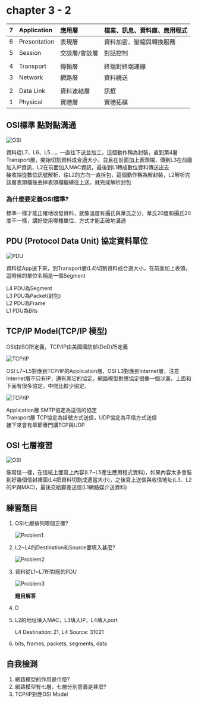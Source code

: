 # chapter 3 - 2

| 7 | Application | 應用層 | 檔案、訊息、資料庫、應用程式 |
| :--- | :--- | :--- | :--- |
| 6 | Presentation | 表現層 | 資料加密、壓縮與轉換服務 |
| 5 | Session | 交談層/會談層 | 對話控制 |
|  |  |  |  |
| 4 | Transport | 傳輸層 | 終端對終端連線 |
| 3 | Network | 網路層 | 資料繞送 |
|  |  |  |  |
| 2 | Data Link | 資料連結層 | 訊框 |
| 1 | Physical | 實體層 | 實體拓樸 |

## OSI標準 點對點溝通

 

![OSI](../.gitbook/assets/osi.jpg)

資料從L7、L6、L5...，一直往下送並加工，這個動作稱為封裝，直到第4層Transport層，開始切割資料成合適大小，並且在前面加上表頭檔，傳到L3在前面加入IP資訊，L2在前面加入MAC資訊，最後到L1轉成數位資料傳送出去  
 接收端從數位訊號解析，往L2的方向一直拆包，這個動作稱為解封裝，L2解析完該層表頭檔後丟掉表頭檔繼續往上送，就完成解析封包

### 為什麼要定義OSI標準?

標準一樣才能正確地收發資料，就像溫度有攝氏與華氏之分，華氏20度和攝氏20度不一樣，講好使用哪種單位、方式才能正確地溝通

## PDU \(Protocol Data Unit\) 協定資料單位

 

![PDU](../.gitbook/assets/pdu.jpg)

資料從App送下來，到Transport層\(L4\)切割資料成合適大小，在前面加上表頭，這時候的單位名稱是一個Segment

L4 PDU為Segment  
 L3 PDU為Packet\(封包\)  
 L2 PDU為Frame  
 L1 PDU為Bits  


## TCP/IP Model\(TCP/IP 模型\)

OSI由ISO所定義，TCP/IP由美國國防部\(DoD\)所定義  

![TCP/IP](../.gitbook/assets/tcpip.jpg)

OSI L7~L5對應到TCP/IP的Application層，OSI L3對應到Internet層，注意Internet層不只有IP，還有其它的協定。網路模型對應協定很像一個沙漏，上面和下面有很多協定，中間比較少協定。

 

![TCP/IP](../.gitbook/assets/tcpip2.jpg)

Application層 SMTP協定為送信的協定  
 Transport層 TCP協定為掛號方式送信，UDP協定為平信方式送信  
 接下來會有章節專門講TCP與UDP

## OSI 七層複習

 

![OSI](../.gitbook/assets/osi2.jpg)

像寫信一樣，在信紙上面寫上內容\(L7~L5產生應用程式資料\)，如果內容太多會裝到好幾個信封裡面\(L4把資料切割成適當大小\)，之後寫上送信與收信地址\(L3、L2的IP與MAC\)，最後交給郵差送信\(L1網路媒介送資料\)

## 練習題目

1. OSI七層排列哪個正確?

   ![Problem1](../.gitbook/assets/problem1%20%281%29.jpg)

2. L2~L4的Destination和Source要填入甚麼?

   ![Problem2](../.gitbook/assets/problem2%20%281%29.jpg)

3. 資料從L1~L7所對應的PDU

   ![Problem3](../.gitbook/assets/problem3%20%281%29.jpg)

   **題目解答**

4. D
5. L2的地址填入MAC，L3填入IP，L4填入port  


   L4 Destination: 21, L4 Source: 31021

6. bits, frames, packets, segments, data

## 自我檢測

1. 網路模型的作用是什麼?
2. 網路模型有七層，七層分別意義是甚麼?
3. TCP/IP對應OSI Model

